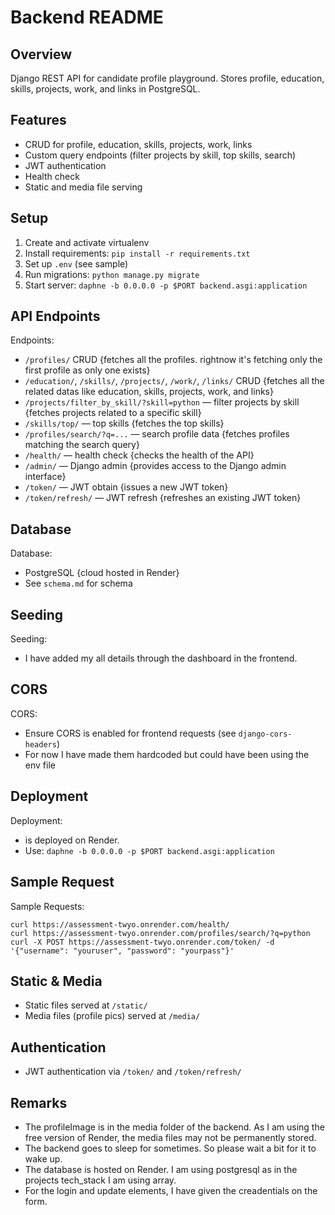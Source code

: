 # Backend README

## Overview
Django REST API for candidate profile playground. Stores profile, education, skills, projects, work, and links in PostgreSQL.

## Features
- CRUD for profile, education, skills, projects, work, links
- Custom query endpoints (filter projects by skill, top skills, search)
- JWT authentication
- Health check
- Static and media file serving

## Setup
1. Create and activate virtualenv
2. Install requirements: `pip install -r requirements.txt`
3. Set up `.env` (see sample)
4. Run migrations: `python manage.py migrate`
5. Start server: `daphne -b 0.0.0.0 -p $PORT backend.asgi:application`

## API Endpoints
Endpoints:
- `/profiles/` CRUD {fetches all the profiles. rightnow it's fetching only the first profile as only one exists}
- `/education/`, `/skills/`, `/projects/`, `/work/`, `/links/` CRUD {fetches all the related datas like education, skills, projects, work, and links}
- `/projects/filter_by_skill/?skill=python` — filter projects by skill {fetches projects related to a specific skill}
- `/skills/top/` — top skills {fetches the top skills}
- `/profiles/search/?q=...` — search profile data {fetches profiles matching the search query}
- `/health/` — health check {checks the health of the API}
- `/admin/` — Django admin {provides access to the Django admin interface}
- `/token/` — JWT obtain {issues a new JWT token}
- `/token/refresh/` — JWT refresh {refreshes an existing JWT token}


## Database
Database:
- PostgreSQL {cloud hosted in Render}
- See `schema.md` for schema

## Seeding
Seeding:
- I have added my all details through the dashboard in the frontend.

## CORS
CORS:
- Ensure CORS is enabled for frontend requests (see `django-cors-headers`)
- For now I have made them hardcoded but could have been using the env file


## Deployment
Deployment:
- is deployed on Render.
- Use: `daphne -b 0.0.0.0 -p $PORT backend.asgi:application`


## Sample Request

Sample Requests:
```
curl https://assessment-twyo.onrender.com/health/
curl https://assessment-twyo.onrender.com/profiles/search/?q=python
curl -X POST https://assessment-twyo.onrender.com/token/ -d '{"username": "youruser", "password": "yourpass"}'
```


## Static & Media
- Static files served at `/static/`
- Media files (profile pics) served at `/media/`

## Authentication
- JWT authentication via `/token/` and `/token/refresh/`

## Remarks
- The profileImage is in the media folder of the backend. As I am using the free version of Render, the media files may not be permanently stored.
- The backend goes to sleep for sometimes. So please wait a bit for it to wake up.
- The database is hosted on Render. I am using postgresql as in the projects tech_stack I am using array.
- For the login and update elements, I have given the creadentials on the form.